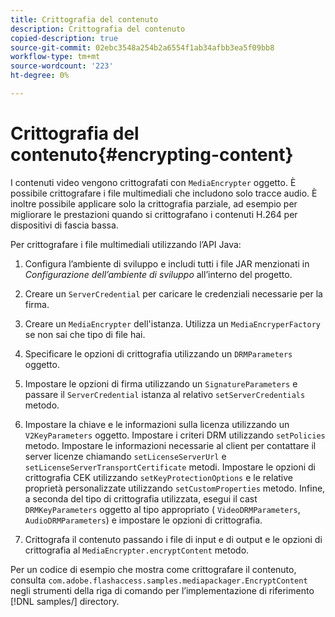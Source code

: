 ```yaml
---
title: Crittografia del contenuto
description: Crittografia del contenuto
copied-description: true
source-git-commit: 02ebc3548a254b2a6554f1ab34afbb3ea5f09bb8
workflow-type: tm+mt
source-wordcount: '223'
ht-degree: 0%

---
```


# Crittografia del contenuto{#encrypting-content}

I contenuti video vengono crittografati con `MediaEncrypter` oggetto. È possibile crittografare i file multimediali che includono solo tracce audio. È inoltre possibile applicare solo la crittografia parziale, ad esempio per migliorare le prestazioni quando si crittografano i contenuti H.264 per dispositivi di fascia bassa.

Per crittografare i file multimediali utilizzando l’API Java:

1. Configura l’ambiente di sviluppo e includi tutti i file JAR menzionati in *Configurazione dell’ambiente di sviluppo* all’interno del progetto.
1. Creare un `ServerCredential` per caricare le credenziali necessarie per la firma.
1. Creare un `MediaEncrypter` dell&#39;istanza. Utilizza un `MediaEncryperFactory` se non sai che tipo di file hai.

1. Specificare le opzioni di crittografia utilizzando un `DRMParameters` oggetto.
1. Impostare le opzioni di firma utilizzando un `SignatureParameters` e passare il `ServerCredential` istanza al relativo `setServerCredentials` metodo.

1. Impostare la chiave e le informazioni sulla licenza utilizzando un `V2KeyParameters` oggetto. Impostare i criteri DRM utilizzando `setPolicies` metodo. Impostare le informazioni necessarie al client per contattare il server licenze chiamando `setLicenseServerUrl` e `setLicenseServerTransportCertificate` metodi. Impostare le opzioni di crittografia CEK utilizzando `setKeyProtectionOptions` e le relative proprietà personalizzate utilizzando `setCustomProperties` metodo. Infine, a seconda del tipo di crittografia utilizzata, esegui il cast `DRMKeyParameters` oggetto al tipo appropriato ( `VideoDRMParameters`, `AudioDRMParameters`) e impostare le opzioni di crittografia.

1. Crittografa il contenuto passando i file di input e di output e le opzioni di crittografia al `MediaEncrypter.encryptContent` metodo.

Per un codice di esempio che mostra come crittografare il contenuto, consulta `com.adobe.flashaccess.samples.mediapackager.EncryptContent` negli strumenti della riga di comando per l’implementazione di riferimento [!DNL samples/] directory.
